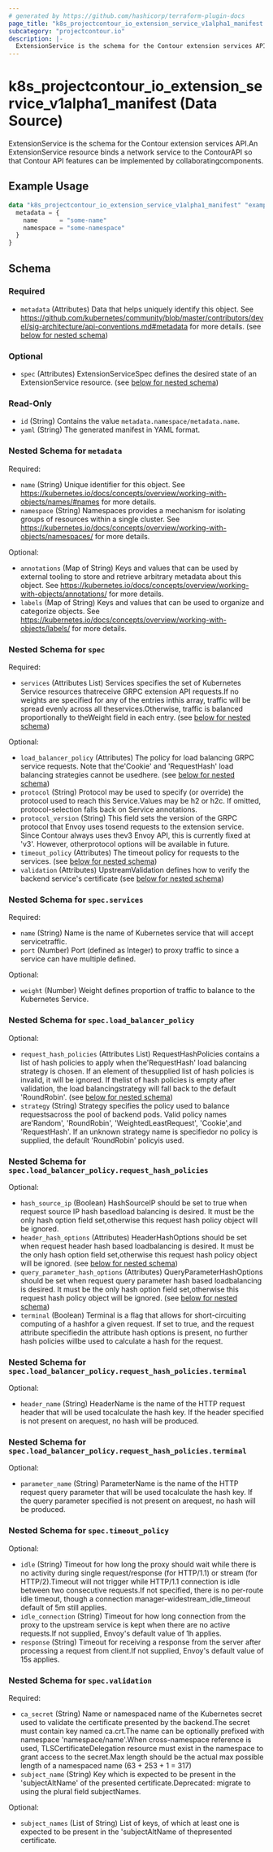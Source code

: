 ```yaml
---
# generated by https://github.com/hashicorp/terraform-plugin-docs
page_title: "k8s_projectcontour_io_extension_service_v1alpha1_manifest Data Source - terraform-provider-k8s"
subcategory: "projectcontour.io"
description: |-
  ExtensionService is the schema for the Contour extension services API.An ExtensionService resource binds a network service to the ContourAPI so that Contour API features can be implemented by collaboratingcomponents.
---
```


# k8s_projectcontour_io_extension_service_v1alpha1_manifest (Data Source)

ExtensionService is the schema for the Contour extension services API.An ExtensionService resource binds a network service to the ContourAPI so that Contour API features can be implemented by collaboratingcomponents.

## Example Usage

```terraform
data "k8s_projectcontour_io_extension_service_v1alpha1_manifest" "example" {
  metadata = {
    name      = "some-name"
    namespace = "some-namespace"
  }
}
```

<!-- schema generated by tfplugindocs -->
## Schema

### Required

- `metadata` (Attributes) Data that helps uniquely identify this object. See https://github.com/kubernetes/community/blob/master/contributors/devel/sig-architecture/api-conventions.md#metadata for more details. (see [below for nested schema](#nestedatt--metadata))

### Optional

- `spec` (Attributes) ExtensionServiceSpec defines the desired state of an ExtensionService resource. (see [below for nested schema](#nestedatt--spec))

### Read-Only

- `id` (String) Contains the value `metadata.namespace/metadata.name`.
- `yaml` (String) The generated manifest in YAML format.

<a id="nestedatt--metadata"></a>
### Nested Schema for `metadata`

Required:

- `name` (String) Unique identifier for this object. See https://kubernetes.io/docs/concepts/overview/working-with-objects/names/#names for more details.
- `namespace` (String) Namespaces provides a mechanism for isolating groups of resources within a single cluster. See https://kubernetes.io/docs/concepts/overview/working-with-objects/namespaces/ for more details.

Optional:

- `annotations` (Map of String) Keys and values that can be used by external tooling to store and retrieve arbitrary metadata about this object. See https://kubernetes.io/docs/concepts/overview/working-with-objects/annotations/ for more details.
- `labels` (Map of String) Keys and values that can be used to organize and categorize objects. See https://kubernetes.io/docs/concepts/overview/working-with-objects/labels/ for more details.


<a id="nestedatt--spec"></a>
### Nested Schema for `spec`

Required:

- `services` (Attributes List) Services specifies the set of Kubernetes Service resources thatreceive GRPC extension API requests.If no weights are specified for any of the entries inthis array, traffic will be spread evenly across all theservices.Otherwise, traffic is balanced proportionally to theWeight field in each entry. (see [below for nested schema](#nestedatt--spec--services))

Optional:

- `load_balancer_policy` (Attributes) The policy for load balancing GRPC service requests. Note that the'Cookie' and 'RequestHash' load balancing strategies cannot be usedhere. (see [below for nested schema](#nestedatt--spec--load_balancer_policy))
- `protocol` (String) Protocol may be used to specify (or override) the protocol used to reach this Service.Values may be h2 or h2c. If omitted, protocol-selection falls back on Service annotations.
- `protocol_version` (String) This field sets the version of the GRPC protocol that Envoy uses tosend requests to the extension service. Since Contour always uses thev3 Envoy API, this is currently fixed at 'v3'. However, otherprotocol options will be available in future.
- `timeout_policy` (Attributes) The timeout policy for requests to the services. (see [below for nested schema](#nestedatt--spec--timeout_policy))
- `validation` (Attributes) UpstreamValidation defines how to verify the backend service's certificate (see [below for nested schema](#nestedatt--spec--validation))

<a id="nestedatt--spec--services"></a>
### Nested Schema for `spec.services`

Required:

- `name` (String) Name is the name of Kubernetes service that will accept servicetraffic.
- `port` (Number) Port (defined as Integer) to proxy traffic to since a service can have multiple defined.

Optional:

- `weight` (Number) Weight defines proportion of traffic to balance to the Kubernetes Service.


<a id="nestedatt--spec--load_balancer_policy"></a>
### Nested Schema for `spec.load_balancer_policy`

Optional:

- `request_hash_policies` (Attributes List) RequestHashPolicies contains a list of hash policies to apply when the'RequestHash' load balancing strategy is chosen. If an element of thesupplied list of hash policies is invalid, it will be ignored. If thelist of hash policies is empty after validation, the load balancingstrategy will fall back to the default 'RoundRobin'. (see [below for nested schema](#nestedatt--spec--load_balancer_policy--request_hash_policies))
- `strategy` (String) Strategy specifies the policy used to balance requestsacross the pool of backend pods. Valid policy names are'Random', 'RoundRobin', 'WeightedLeastRequest', 'Cookie',and 'RequestHash'. If an unknown strategy name is specifiedor no policy is supplied, the default 'RoundRobin' policyis used.

<a id="nestedatt--spec--load_balancer_policy--request_hash_policies"></a>
### Nested Schema for `spec.load_balancer_policy.request_hash_policies`

Optional:

- `hash_source_ip` (Boolean) HashSourceIP should be set to true when request source IP hash basedload balancing is desired. It must be the only hash option field set,otherwise this request hash policy object will be ignored.
- `header_hash_options` (Attributes) HeaderHashOptions should be set when request header hash based loadbalancing is desired. It must be the only hash option field set,otherwise this request hash policy object will be ignored. (see [below for nested schema](#nestedatt--spec--load_balancer_policy--request_hash_policies--header_hash_options))
- `query_parameter_hash_options` (Attributes) QueryParameterHashOptions should be set when request query parameter hash based loadbalancing is desired. It must be the only hash option field set,otherwise this request hash policy object will be ignored. (see [below for nested schema](#nestedatt--spec--load_balancer_policy--request_hash_policies--query_parameter_hash_options))
- `terminal` (Boolean) Terminal is a flag that allows for short-circuiting computing of a hashfor a given request. If set to true, and the request attribute specifiedin the attribute hash options is present, no further hash policies willbe used to calculate a hash for the request.

<a id="nestedatt--spec--load_balancer_policy--request_hash_policies--header_hash_options"></a>
### Nested Schema for `spec.load_balancer_policy.request_hash_policies.terminal`

Optional:

- `header_name` (String) HeaderName is the name of the HTTP request header that will be used tocalculate the hash key. If the header specified is not present on arequest, no hash will be produced.


<a id="nestedatt--spec--load_balancer_policy--request_hash_policies--query_parameter_hash_options"></a>
### Nested Schema for `spec.load_balancer_policy.request_hash_policies.terminal`

Optional:

- `parameter_name` (String) ParameterName is the name of the HTTP request query parameter that will be used tocalculate the hash key. If the query parameter specified is not present on arequest, no hash will be produced.




<a id="nestedatt--spec--timeout_policy"></a>
### Nested Schema for `spec.timeout_policy`

Optional:

- `idle` (String) Timeout for how long the proxy should wait while there is no activity during single request/response (for HTTP/1.1) or stream (for HTTP/2).Timeout will not trigger while HTTP/1.1 connection is idle between two consecutive requests.If not specified, there is no per-route idle timeout, though a connection manager-widestream_idle_timeout default of 5m still applies.
- `idle_connection` (String) Timeout for how long connection from the proxy to the upstream service is kept when there are no active requests.If not supplied, Envoy's default value of 1h applies.
- `response` (String) Timeout for receiving a response from the server after processing a request from client.If not supplied, Envoy's default value of 15s applies.


<a id="nestedatt--spec--validation"></a>
### Nested Schema for `spec.validation`

Required:

- `ca_secret` (String) Name or namespaced name of the Kubernetes secret used to validate the certificate presented by the backend.The secret must contain key named ca.crt.The name can be optionally prefixed with namespace 'namespace/name'.When cross-namespace reference is used, TLSCertificateDelegation resource must exist in the namespace to grant access to the secret.Max length should be the actual max possible length of a namespaced name (63 + 253 + 1 = 317)
- `subject_name` (String) Key which is expected to be present in the 'subjectAltName' of the presented certificate.Deprecated: migrate to using the plural field subjectNames.

Optional:

- `subject_names` (List of String) List of keys, of which at least one is expected to be present in the 'subjectAltName of thepresented certificate.
